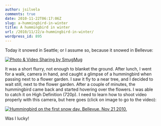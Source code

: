 ```yaml
---
author: jsilvela
comments: true
date: 2010-11-22T06:17:06Z
slug: a-hummingbird-in-winter
title: A hummingbird in winter
url: /2010/11/22/a-hummingbird-in-winter/
wordpress_id: 895
---
```


Today it snowed in Seattle; or I assume so, because it snowed in Bellevue:

[![Photo & Video Sharing by SmugMug](https://jsilvela.smugmug.com/Other/Sueltas/20101121-IMG0219/1100167584_aG8bL-S.jpg)](https://jsilvela.smugmug.com/Other/Sueltas/5019150_Y3JuM#1100167584_aG8bL-A-LB)

It was a short flurry, not enough to blanket the ground. After lunch, I went for a walk, camera in hand, and caught a glimpse of a hummingbird when passing next to a flower garden. I saw it fly to a near tree, and I decided to wait still, next to the flower garden. After a couple of minutes, the hummingbird came back and started hovering over the flowers. I was able to catch it on High Definition (720p). I need to learn how to shoot video properly with this camera, but here goes (click on image to go to the video):

[![Hummingbird on the first snow day. Bellevue. Nov 21 2010.](https://jsilvela.smugmug.com/Other/videos/20101122-MVI0236/1100169282_qx4jX-S.jpg)](https://jsilvela.smugmug.com/Other/videos/14760289_Hh5Bv#1100169282_qx4jX-A-LB)

Was I lucky!
